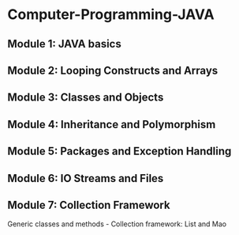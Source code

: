 # Computer-Programming-JAVA

## Module 1: JAVA basics



## Module 2: Looping Constructs and Arrays

## Module 3: Classes and Objects

## Module 4: Inheritance and Polymorphism 

## Module 5: Packages and Exception Handling

## Module 6: IO Streams and Files

## Module 7: Collection Framework
Generic classes and methods - Collection framework: List and Mao
